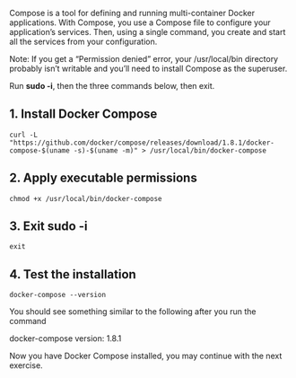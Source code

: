 Compose is a tool for defining and running multi-container Docker applications. With Compose, you use a Compose file to configure your application’s services. Then, using a single command, you create and start all the services from your configuration.

Note: If you get a “Permission denied” error, your /usr/local/bin directory probably isn’t writable and you’ll need to install Compose as the superuser. 

Run **sudo -i**, then the three commands below, then exit.

## 1. Install Docker Compose

```
curl -L "https://github.com/docker/compose/releases/download/1.8.1/docker-compose-$(uname -s)-$(uname -m)" > /usr/local/bin/docker-compose
```

## 2. Apply executable permissions
```
chmod +x /usr/local/bin/docker-compose
```
## 3. Exit sudo -i
```
exit
```

## 4. Test the installation
```
docker-compose --version
```

You should see something similar to the following after you run the command

docker-compose version: 1.8.1


Now you have Docker Compose installed, you may continue with the next exercise.
